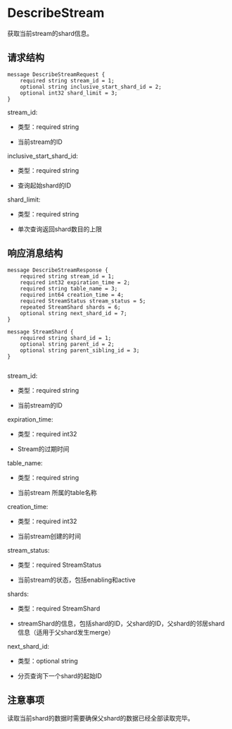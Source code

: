 # DescribeStream

获取当前stream的shard信息。

## 请求结构

```
message DescribeStreamRequest {
    required string stream_id = 1;
    optional string inclusive_start_shard_id = 2;
    optional int32 shard_limit = 3;
}           
```

stream\_id:

-   类型：required string

-   当前stream的ID


inclusive\_start\_shard\_id:

-   类型：required string

-   查询起始shard的ID


shard\_limit:

-   类型：required string

-   单次查询返回shard数目的上限


## 响应消息结构

```
message DescribeStreamResponse {
    required string stream_id = 1;
    required int32 expiration_time = 2;
    required string table_name = 3;
    required int64 creation_time = 4;
    required StreamStatus stream_status = 5;
    repeated StreamShard shards = 6;
    optional string next_shard_id = 7;
}

message StreamShard {
    required string shard_id = 1;
    optional string parent_id = 2;
    optional string parent_sibling_id = 3;
}
            
```

stream\_id:

-   类型：required string

-   当前stream的ID


expiration\_time:

-   类型：required int32

-   Stream的过期时间


table\_name:

-   类型：required string

-   当前stream 所属的table名称


creation\_time:

-   类型：required int32

-   当前stream创建的时间


stream\_status:

-   类型：required StreamStatus

-   当前stream的状态，包括enabling和active


shards:

-   类型：required StreamShard

-   streamShard的信息，包括shard的ID，父shard的ID，父shard的邻居shard信息（适用于父shard发生merge）


next\_shard\_id:

-   类型：optional string

-   分页查询下一个shard的起始ID


## 注意事项

读取当前shard的数据时需要确保父shard的数据已经全部读取完毕。

